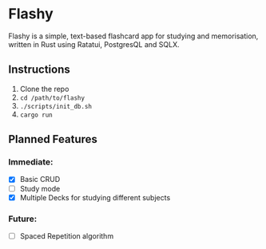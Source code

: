 # Flashy

Flashy is a simple, text-based flashcard app for studying and memorisation, written in Rust using Ratatui, PostgresQL and SQLX.

## Instructions
1. Clone the repo
2. `cd /path/to/flashy`
3. `./scripts/init_db.sh`
4. `cargo run`

## Planned Features

### Immediate:

- [x] Basic CRUD
- [ ] Study mode
- [x] Multiple Decks for studying different subjects

### Future:

- [ ] Spaced Repetition algorithm

